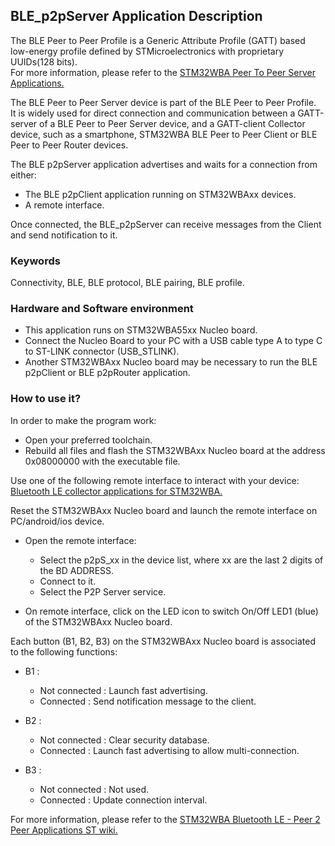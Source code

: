 ## __BLE_p2pServer Application Description__

The BLE Peer to Peer Profile is a Generic Attribute Profile (GATT) based low-energy profile defined by STMicroelectronics with proprietary UUIDs(128 bits).  
For more information, please refer to the <a href="https://wiki.st.com/stm32mcu/wiki/Connectivity:STM32WBA_Peer_To_Peer#STM32WBA_Peer_to_Peer_Server_application"> STM32WBA Peer To Peer Server Applications.</a>  

The BLE Peer to Peer Server device is part of the BLE Peer to Peer Profile.  
It is widely used for direct connection and communication between a GATT-server of a BLE Peer to Peer Server device, and a GATT-client Collector device, such as a smartphone, STM32WBA BLE Peer to Peer Client or BLE Peer to Peer Router devices.  

The BLE p2pServer application advertises and waits for a connection from either:  

 - The BLE p2pClient application running on STM32WBAxx devices.  
 - A remote interface.  

Once connected, the BLE_p2pServer can receive messages from the Client and send notification to it.  

### __Keywords__

Connectivity, BLE, BLE protocol, BLE pairing, BLE profile.  

### __Hardware and Software environment__

  - This application runs on STM32WBA55xx Nucleo board.  
  - Connect the Nucleo Board to your PC with a USB cable type A to type C to ST-LINK connector (USB_STLINK).  
  - Another STM32WBAxx Nucleo board may be necessary to run the BLE p2pClient or BLE p2pRouter application.  

### __How to use it?__

In order to make the program work:  

 - Open your preferred toolchain.  
 - Rebuild all files and flash the STM32WBAxx Nucleo board at the address 0x08000000 with the executable file.  

Use one of the following remote interface to interact with your device: <a href="https://wiki.st.com/stm32mcu/wiki/Connectivity:BLE_smartphone_applications#Bluetooth-C2-AE_LE_collector_applications_for_STM32WBA
"> Bluetooth LE collector applications for STM32WBA.</a>  

Reset the STM32WBAxx Nucleo board and launch the remote interface on PC/android/ios device.  
 
- Open the remote interface:  
  - Select the p2pS_xx in the device list, where xx are the last 2 digits of the BD ADDRESS.  
  - Connect to it.  
  - Select the P2P Server service.  

 - On remote interface, click on the LED icon to switch On/Off LED1 (blue) of the STM32WBAxx Nucleo board.  
 
Each button (B1, B2, B3) on the STM32WBAxx Nucleo board is associated to the following functions:  

- B1 :  
  - Not connected : Launch fast advertising.  
  - Connected     : Send notification message to the client.  

- B2 :  
  - Not connected : Clear security database.  
  - Connected     : Launch fast advertising to allow multi-connection.  

- B3 :  
  - Not connected : Not used.  
  - Connected     : Update connection interval.  

For more information, please refer to the <a href="https://wiki.st.com/stm32mcu/wiki/Connectivity:STM32WBA_Peer_To_Peer"> STM32WBA Bluetooth LE - Peer 2 Peer Applications ST wiki.</a>  
